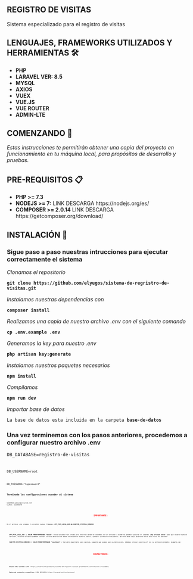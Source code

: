 ## REGISTRO DE VISITAS
<p>Sistema especializado para el registro de visitas</p>

## LENGUAJES, FRAMEWORKS UTILIZADOS Y HERRAMIENTAS <g-emoji class="g-emoji" alias="hammer_and_wrench" fallback-src="https://github.githubassets.com/images/icons/emoji/unicode/1f6e0.png">🛠️</g-emoji>
<ul>
	<li><b>PHP</b></li>
	<li><b>LARAVEL VER: 8.5</b></li>
	<li><b>MYSQL</b></li>
	<li><b>AXIOS</b></li>
	<li><b>VUEX</b></li>
	<li><b>VUE.JS</b></li>
	<li><b>VUE ROUTER</b></li>
	<li><b>ADMIN-LTE</b></li>
</ul>

## COMENZANDO <g-emoji class="g-emoji" alias="rocket" fallback-src="https://github.githubassets.com/images/icons/emoji/unicode/1f680.png">🚀</g-emoji>

<p><em>Estas instrucciones te permitirán obtener una copia del proyecto en funcionamiento en tu máquina local, para propósitos de desarrollo y pruebas.</em></p>

## PRE-REQUISITOS <g-emoji class="g-emoji" alias="clipboard" fallback-src="https://github.githubassets.com/images/icons/emoji/unicode/1f4cb.png">📋</g-emoji>

<ul>
	<li><b>PHP >= 7.3</b></li>
	<li><b>NODEJS >= 7:</b> LINK DESCARGA https://nodejs.org/es/</li>
	<li><b>COMPOSER >= 2.0.14</b> LINK DESCARGA https://getcomposer.org/download/ </li>
</ul>

## INSTALACIÓN <g-emoji class="g-emoji" alias="wrench" fallback-src="https://github.githubassets.com/images/icons/emoji/unicode/1f527.png">🔧</g-emoji>

<h3>Sigue paso a paso nuestras intrucciones para ejecutar correctamente el sistema</h3>

<em>Clonamos el repositorio</em>
<pre><code><b>git clone https://github.com/elyugos/sistema-de-regristro-de-visitas.git</b></code></pre>
<em>Instalamos nuestras dependencias con</em>
<pre><code><b>composer install</b></code></pre>
<em>Realizamos una copia de nuestro archivo .env con el siguiente comando</em>
<pre><code><b>cp .env.example .env</b></code></pre>
<em>Generamos la key para nuestro .env</em>
<pre><code><b>php artisan key:generate</b></code></pre>
<em>Instalamos nuestros paquetes necesarios </em>
<pre><code><b>npm install</b></code></pre>
<em> Compilamos </em>
<pre><code><b>npm run dev</b></code></pre>
<em> Importar base de datos </em>
<pre><code>La base de datos esta incluida en la carpeta <b>base-de-datos</b></code></pre>
<h3>Una vez terminemos con los pasos anteriores, procedemos a configurar nuestro archivo .env </h3>
<pre><code>DB_DATABASE=registro-de-visitas<pre><code>
<pre><code>DB_USERNAME=root<pre><code>
<pre><code>DB_PASSWORD="tupassword" <pre><code>
<h3>Terminada las configuraciones acceder al sistema</h3>
<pre><code>USUARIO=admin@incared.net</br>CLAVE: 12345678 <pre><code>

<h2 style="color:red; text-align: center;"><b>IMPORTANTE:</b></h2>

<p>En el archivo .env creamos 2 variables nuevas llamadas: <b>APP_PATH_LOCAL_VUE && SANCTUM_STATEFUL_DOMAINS</b> </p>	
<ul>
	<li><b>APP_PATH_LOCAL_VUE || VALOR PREDETERMINADO "VACIO" :</b> Esta variable fue creada para entornos donde no contemos con un servidor o donde no podamos ejecutar el comando "<b>php artisan serve</b>" para que levante nuestro servidor, en esta variable podemos colocar la ruta absoluta en donde se encuentro nuestro public, ejemplo: github/visitas/public, de este modo vuejs apuntara hacia esta ruta. Es opcional</li>
	<li><b>SANCTUM_STATEFUL_DOMAINS || VALOR PREDETERMINADO "localhost" :</b> Variable importante para sanctum, paquete que usamos para autenticación, debemos colocar nuestra url sin su protocolo ejemplo: example.com </li>
</ul>

<h2 style="color:red; text-align: center;"><b>CONTÁCTENOS:</b></h2>

<ul>
	<li><b>Enlace del sistema</b> LINK  https://incared.net/producto/sistema-de-registro-visitas-proveedores-contratistas-invitados/</li>
	<li><b>Datos de contacto y consultas:</b> LINK DESCARGA https://incared.net/contactenos/</li>
</ul>
